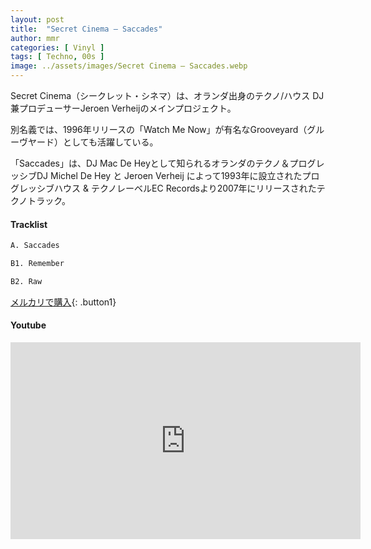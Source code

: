 ```yaml
---
layout: post
title:  "Secret Cinema – Saccades"
author: mmr
categories: [ Vinyl ]
tags: [ Techno, 00s ]
image: ../assets/images/Secret Cinema – Saccades.webp
---
```


Secret Cinema（シークレット・シネマ）は、オランダ出身のテクノ/ハウス DJ兼プロデューサーJeroen Verheijのメインプロジェクト。

別名義では、1996年リリースの「Watch Me Now」が有名なGrooveyard（グルーヴヤード）としても活躍している。

「Saccades」は、DJ Mac De Heyとして知られるオランダのテクノ＆プログレッシブDJ Michel De Hey と Jeroen Verheij によって1993年に設立されたプログレッシブハウス & テクノレーベルEC Recordsより2007年にリリースされたテクノトラック。

#### Tracklist
```md
A. Saccades

B1. Remember

B2. Raw
```

[メルカリで購入](https://jp.mercari.com/item/m20960012767?afid=6142608987){: .button1}

#### Youtube
<iframe width="560" height="315" src="https://www.youtube.com/embed/4bdYkaa5qHs?si=hGtdx-6n82MvNO7C" title="YouTube video player" frameborder="0" allow="accelerometer; autoplay; clipboard-write; encrypted-media; gyroscope; picture-in-picture; web-share" referrerpolicy="strict-origin-when-cross-origin" allowfullscreen></iframe>